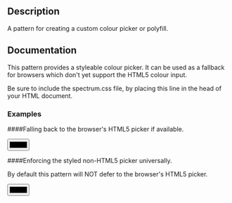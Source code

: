 ## Description

A pattern for creating a custom colour picker or polyfill.

## Documentation

This pattern provides a styleable colour picker. It can be used as a fallback
for browsers which don't yet support the HTML5 colour input.

Be sure to include the spectrum.css file, by placing this line in the head of your HTML document.

  <link rel="stylesheet" type="text/css" href="/src/bower_components/spectrum/spectrum.css">

### Examples

####Falling back to the browser's HTML5 picker if available.

  <input type="color" name="color">
    
####Enforcing the styled non-HTML5 picker universally.

By default this pattern will NOT defer to the browser's HTML5 picker.

  <input class="pat-colour-picker" type="color">
